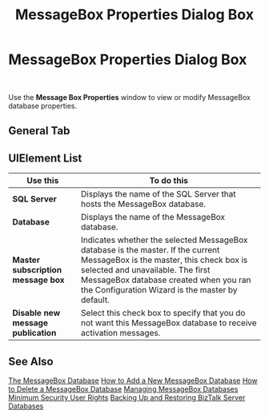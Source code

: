 ﻿---
title: MessageBox Properties Dialog Box
TOCTitle: MessageBox Properties Dialog Box
ms:assetid: 1a3e0887-5659-4b69-8e26-2c84721c6bfb
ms:mtpsurl: https://msdn.microsoft.com/en-us/library/Aa559032(v=BTS.80)
ms:contentKeyID: 51526557
ms.date: 08/30/2017
mtps_version: v=BTS.80
f1_keywords:
- bts10.admin.messagebox.properties
---

# MessageBox Properties Dialog Box

 

Use the **Message Box Properties** window to view or modify MessageBox database properties.

## General Tab

## UIElement List

<table>
<thead>
<tr class="header">
<th>Use this</th>
<th>To do this</th>
</tr>
</thead>
<tbody>
<tr class="odd">
<td><strong>SQL Server</strong></td>
<td>Displays the name of the SQL Server that hosts the MessageBox database.</td>
</tr>
<tr class="even">
<td><strong>Database</strong></td>
<td>Displays the name of the MessageBox database.</td>
</tr>
<tr class="odd">
<td><strong>Master subscription message box</strong></td>
<td>Indicates whether the selected MessageBox database is the master. If the current MessageBox is the master, this check box is selected and unavailable. The first MessageBox database created when you ran the Configuration Wizard is the master by default.</td>
</tr>
<tr class="even">
<td><strong>Disable new message publication</strong></td>
<td>Select this check box to specify that you do not want this MessageBox database to receive activation messages.</td>
</tr>
</tbody>
</table>


## See Also

[The MessageBox Database](https://msdn.microsoft.com/en-us/library/aa562016\(v=bts.80\))  
[How to Add a New MessageBox Database](https://msdn.microsoft.com/en-us/library/aa577486\(v=bts.80\))  
[How to Delete a MessageBox Database](https://msdn.microsoft.com/en-us/library/aa560152\(v=bts.80\))  
[Managing MessageBox Databases](https://msdn.microsoft.com/en-us/library/aa577445\(v=bts.80\))  
[Minimum Security User Rights](https://msdn.microsoft.com/en-us/library/aa559845\(v=bts.80\))  
[Backing Up and Restoring BizTalk Server Databases](https://msdn.microsoft.com/en-us/library/aa561125\(v=bts.80\))

